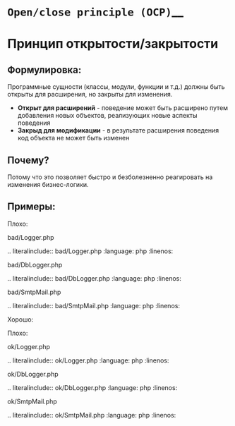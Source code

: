 `Open/close principle (OCP)`__
==============================

Принцип открытости/закрытости
=============================

Формулировка:
-------------

Программные сущности (классы, модули, функции и т.д.) должны быть открыты для расширения, но закрыты для изменения.

- **Открыт для расширений** - поведение может быть расширено путем добавления новых объектов, реализующих новые аспекты поведения
- **Закрыд для модификации** - в результате расширения поведения код объекта не может быть изменен

Почему?
-------

Потому что это позволяет быстро и безболезненно реагировать  на изменения бизнес-логики.

Примеры:
--------

Плохо:

bad/Logger.php

.. literalinclude:: bad/Logger.php
   :language: php
   :linenos:

bad/DbLogger.php

.. literalinclude:: bad/DbLogger.php
   :language: php
   :linenos:

bad/SmtpMail.php

.. literalinclude:: bad/SmtpMail.php
   :language: php
   :linenos:

Хорошо:

Плохо:

ok/Logger.php

.. literalinclude:: ok/Logger.php
   :language: php
   :linenos:

ok/DbLogger.php

.. literalinclude:: ok/DbLogger.php
   :language: php
   :linenos:

ok/SmtpMail.php

.. literalinclude:: ok/SmtpMail.php
   :language: php
   :linenos: